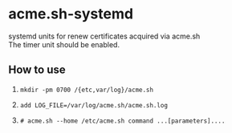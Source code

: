 # acme.sh-systemd
systemd units for renew certificates acquired via acme.sh  
The timer unit should be enabled.

## How to use

1. `mkdir -pm 0700 /{etc,var/log}/acme.sh`

2. `add LOG_FILE=/var/log/acme.sh/acme.sh.log`

3. `# acme.sh --home /etc/acme.sh command ...[parameters]....`

